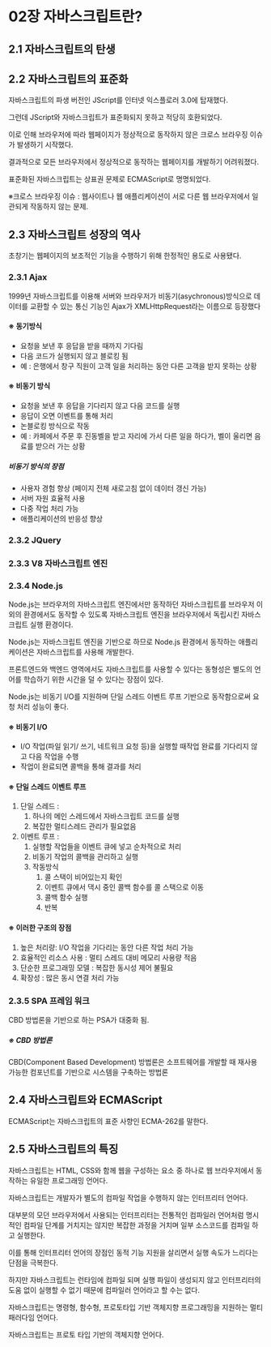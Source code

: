 # 02장 자바스크립트란?

## 2.1 자바스크립트의 탄생

## 2.2 자바스크립트의 표준화

자바스크립트의 파생 버전인 JScript를 인터넷 익스플로러 3.0에 탑재했다.

그런데 JScript와 자바스크립트가 표준화되지 못하고 적당히 호환되었다.

이로 인해 브라우저에 따라 웹페이지가 정상적으로 동작하지 않은 크로스 브라우징 이슈가 발생하기 시작했다.

결과적으로 모든 브라우저에서 정상적으로 동작하는 웹페이지를 개발하기 어려워졌다.

표준화된 자바스크립트는 상표권 문제로 ECMAScript로 명명되었다.

※크로스 브라우징 이슈 : 웹사이트나 웹 애플리케이션이 서로 다른 웹 브라우저에서 일관되게 작동하지 않는 문제.

## 2.3 자바스크립트 성장의 역사

초창기는 웹페이지의 보조적인 기능을 수행하기 위해 한정적인 용도로 사용됐다.

### 2.3.1 Ajax

1999년 자바스크립트를 이용해 서버와 브라우저가 비동기(asychronous)방식으로 데이터를 교환할 수 있는 통신 기능인 Ajax가 XMLHttpRequest라는 이름으로 등장했다

#### ※ 동기방식

- 요청을 보낸 후 응답을 받을 때까지 기다림
- 다음 코드가 실행되지 않고 블로킹 됨
- 예 : 은행에서 창구 직원이 고객 일을 처리하는 동안 다른 고객을 받지 못하는 상황

#### ※ 비동기 방식

- 요청을 보낸 후 응답을 기다리지 않고 다음 코드를 실행
- 응답이 오면 이벤트를 통해 처리
- 논블로킹 방식으로 작동
- 예 : 카페에서 주문 후 진동벨을 받고 자리에 가서 다른 일을 하다가, 벨이 울리면 음료를 받으러 가는 상황

##### 비동기 방식의 장점

- 사용자 경험 향상 (페이지 전체 새로고침 없이 데이터 갱신 가능)
- 서버 자원 효율적 사용
- 다중 작업 처리 가능
- 애플리케이션의 반응성 향상

### 2.3.2 JQuery

### 2.3.3 V8 자바스크립트 엔진

### 2.3.4 Node.js

Node.js는 브라우저의 자바스크립트 엔진에서만 동작하던 자바스크립트를 브라우저 이외의 환경에서도 동작할 수 있도록 자바스크립트 엔진을 브라우저에서 독립시킨 자바스크립트 실행 환경이다.

Node.js는 자바스크립트 엔진을 기반으로 하므로 Node.js 환경에서 동작하는 애플리케이션은 자바스크립트를 사용해 개발한다.

프론트엔드와 백엔드 영역에서도 자바스크립트를 사용할 수 있다는 동형성은 별도의 언어를 학습하기 위한 시간을 덜 수 있다는 장점이 있다.

Node.js는 비동기 I/O를 지원하며 단일 스레드 이벤트 루프 기반으로 동작함으로써 요청 처리 성능이 좋다.

#### ※ 비동기 I/O

- I/O 작업(파일 읽기/ 쓰기, 네트워크 요청 등)을 실행할 때작업 완료를 기다리지 않고 다음 작업을 수행
- 작업이 완료되면 콜백을 통해 결과를 처리

#### ※ 단일 스레드 이벤트 루프

1. 단일 스레드 :
   1. 하나의 메인 스레드에서 자바스크립트 코드를 실행
   2. 복잡한 멀티스레드 관리가 필요없음
2. 이벤트 루프 :
   1. 실행할 작업들을 이벤트 큐에 넣고 순차적으로 처리
   2. 비동기 작업의 콜백을 관리하고 실행
   3. 작동방식
      1. 콜 스택이 비어있는지 확인
      2. 이벤트 큐에서 댁시 중인 콜백 함수를 콜 스택으로 이동
      3. 콜백 함수 실행
      4. 반복

#### ※ 이러한 구조의 장점

1. 높은 처리량: I/O 작업을 기다리는 동안 다른 작업 처리 가능
2. 효율적인 리소스 사용 : 멀티 스레드 대비 메모리 사용량 적음
3. 단순한 프로그래밍 모델 : 복잡한 동시성 제어 불필요
4. 확장성 : 많은 동시 연결 처리 가능

### 2.3.5 SPA 프레임 워크

CBD 방법론을 기반으로 하는 PSA가 대중화 됨.

##### ※ CBD 방법론

CBD(Component Based Development) 방법론은 소프트웨어를 개발할 때 재사용 가능한 컴포넌트를 기반으로 시스템을 구축하는 방법론

## 2.4 자바스크립트와 ECMAScript

ECMAScript는 자바스크립트의 표준 사향인 ECMA-262를 말한다.

## 2.5 자바스크립트의 특징

자바스크립트는 HTML, CSS와 함께 웹을 구성하는 요소 중 하나로 웹 브라우저에서 동작하는 유일한 프로그래밍 언어다.

자바스크립트는 개발자가 별도의 컴파일 작업을 수행하지 않는 인터프리터 언어다.

대부분의 모던 브라우저에서 사용되는 인터프리터는 전통적인 컴파일러 언어처럼 명시적인 컴파일 단계를 거치지는 않지만 복잡한 과정을 거치며 일부 소스코드를 컴파일 하고 실행한다.

이를 통해 인터프리터 언어의 장점인 동적 기능 지원을 살리면서 실행 속도가 느리다는 단점을 극복한다.

하지만 자바스크립트는 런타임에 컴파일 되며 실행 파일이 생성되지 않고 인터프리터의 도움 없이 실행할 수 없기 때문에 컴파일러 언어라고 할 수는 없다.

자바스크립트는 명령형, 함수형, 프로토타입 기반 객체지향 프로그래밍을 지원하는 멀티 패러다임 언어다.

자바스크립트는 프로토 타입 기반의 객체지향 언어다.
